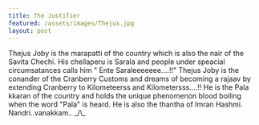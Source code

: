 ```yaml
---
title: The Justifier
featured: /assets/images/Thejus.jpg
layout: post
---
```


<p> Thejus Joby is the marapatti of the country which is also the nair of the Savita Chechi. His chellaperu is Sarala and people under speacial circumsatances calls him " Ente Saraleeeeeee....!!" Thejus Joby is the conander of the Cranberry Customs and dreams of becoming a rajaav by extending Cranberry to Kilometeerss and Kilometersss....!! He is the Pala kkaran of the country and holds the unique phenomenon blood boiling when the word "Pala" is heard. He is also the thantha of Imran Hashmi. Nandri..vanakkam.. _/\_ </p>

